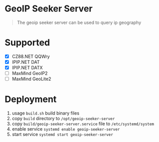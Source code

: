# GeoIP Seeker Server

> The geoip seeker server can be used to query ip geography

# Supported

- [x] CZ88.NET QQWry
- [x] IPIP.NET DAT
- [x] IPIP.NET DATX
- [ ] MaxMind GeoIP2
- [ ] MaxMind GeoLite2

# Deployment

1. usage `build.sh` build binary files
2. copy `build` directory to `/opt/geoip-seeker-server`
3. copy `build/geoip-seeker-server.service` file to `/etc/systemd/system`
4. enable service `systemd enable geoip-seeker-server`
5. start service `systemd start geoip-seeker-server`
